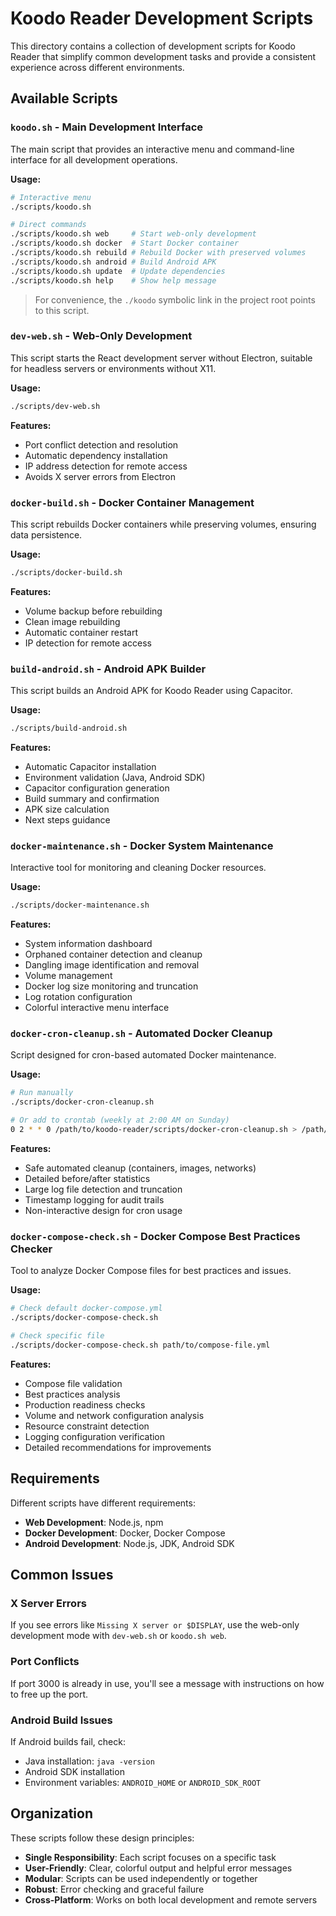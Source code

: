 # Koodo Reader Development Scripts

This directory contains a collection of development scripts for Koodo Reader that simplify common development tasks and provide a consistent experience across different environments.

## Available Scripts

### `koodo.sh` - Main Development Interface

The main script that provides an interactive menu and command-line interface for all development operations.

**Usage:**
```bash
# Interactive menu
./scripts/koodo.sh

# Direct commands
./scripts/koodo.sh web     # Start web-only development
./scripts/koodo.sh docker  # Start Docker container
./scripts/koodo.sh rebuild # Rebuild Docker with preserved volumes
./scripts/koodo.sh android # Build Android APK
./scripts/koodo.sh update  # Update dependencies
./scripts/koodo.sh help    # Show help message
```

> For convenience, the `./koodo` symbolic link in the project root points to this script.

### `dev-web.sh` - Web-Only Development

This script starts the React development server without Electron, suitable for headless servers or environments without X11.

**Usage:**
```bash
./scripts/dev-web.sh
```

**Features:**
- Port conflict detection and resolution
- Automatic dependency installation
- IP address detection for remote access
- Avoids X server errors from Electron

### `docker-build.sh` - Docker Container Management

This script rebuilds Docker containers while preserving volumes, ensuring data persistence.

**Usage:**
```bash
./scripts/docker-build.sh
```

**Features:**
- Volume backup before rebuilding
- Clean image rebuilding
- Automatic container restart
- IP detection for remote access

### `build-android.sh` - Android APK Builder

This script builds an Android APK for Koodo Reader using Capacitor.

**Usage:**
```bash
./scripts/build-android.sh
```

**Features:**
- Automatic Capacitor installation
- Environment validation (Java, Android SDK)
- Capacitor configuration generation
- Build summary and confirmation
- APK size calculation
- Next steps guidance

### `docker-maintenance.sh` - Docker System Maintenance

Interactive tool for monitoring and cleaning Docker resources.

**Usage:**
```bash
./scripts/docker-maintenance.sh
```

**Features:**
- System information dashboard
- Orphaned container detection and cleanup
- Dangling image identification and removal
- Volume management
- Docker log size monitoring and truncation
- Log rotation configuration
- Colorful interactive menu interface

### `docker-cron-cleanup.sh` - Automated Docker Cleanup

Script designed for cron-based automated Docker maintenance.

**Usage:**
```bash
# Run manually
./scripts/docker-cron-cleanup.sh

# Or add to crontab (weekly at 2:00 AM on Sunday)
0 2 * * 0 /path/to/koodo-reader/scripts/docker-cron-cleanup.sh > /path/to/docker-cleanup.log 2>&1
```

**Features:**
- Safe automated cleanup (containers, images, networks)
- Detailed before/after statistics
- Large log file detection and truncation
- Timestamp logging for audit trails
- Non-interactive design for cron usage

### `docker-compose-check.sh` - Docker Compose Best Practices Checker

Tool to analyze Docker Compose files for best practices and issues.

**Usage:**
```bash
# Check default docker-compose.yml
./scripts/docker-compose-check.sh

# Check specific file
./scripts/docker-compose-check.sh path/to/compose-file.yml
```

**Features:**
- Compose file validation
- Best practices analysis
- Production readiness checks
- Volume and network configuration analysis
- Resource constraint detection
- Logging configuration verification
- Detailed recommendations for improvements

## Requirements

Different scripts have different requirements:

- **Web Development**: Node.js, npm
- **Docker Development**: Docker, Docker Compose
- **Android Development**: Node.js, JDK, Android SDK

## Common Issues

### X Server Errors

If you see errors like `Missing X server or $DISPLAY`, use the web-only development mode with `dev-web.sh` or `koodo.sh web`.

### Port Conflicts

If port 3000 is already in use, you'll see a message with instructions on how to free up the port.

### Android Build Issues

If Android builds fail, check:
- Java installation: `java -version`
- Android SDK installation
- Environment variables: `ANDROID_HOME` or `ANDROID_SDK_ROOT`

## Organization

These scripts follow these design principles:
- **Single Responsibility**: Each script focuses on a specific task
- **User-Friendly**: Clear, colorful output and helpful error messages
- **Modular**: Scripts can be used independently or together
- **Robust**: Error checking and graceful failure
- **Cross-Platform**: Works on both local development and remote servers 